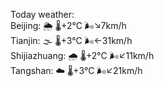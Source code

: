 Today weather:  
Beijing: 🌦   🌡️+2°C 🌬️↘7km/h  
Tianjin: 🌫  🌡️+3°C 🌬️←31km/h  
Shijiazhuang: 🌧   🌡️+2°C 🌬️↙11km/h  
Tangshan: ☁️   🌡️+3°C 🌬️↙21km/h  
